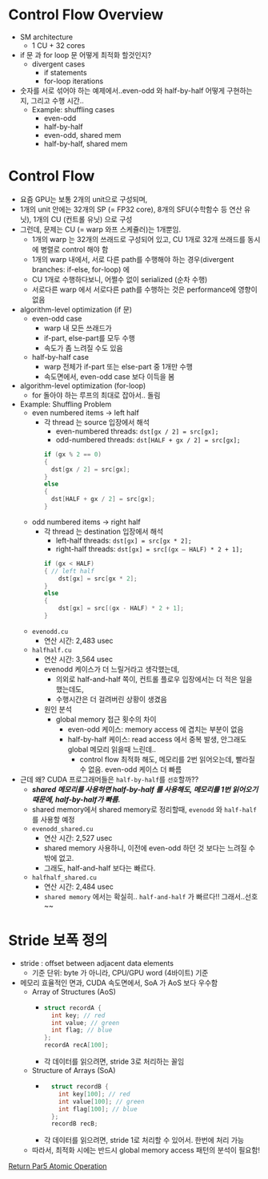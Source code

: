 # Control Flow Overview

- SM architecture
  - 1 CU + 32 cores
- if 문 과 for loop 문 어떻게 최적화 할것인지?
  - divergent cases
    - if statements
    - for-loop iterations
- 숫자를 서로 섞어야 하는 예제에서..even-odd 와 half-by-half 어떻게 구현하는지, 그리고 수행 시간..
  - Example: shuffling cases 
    - even-odd
    - half-by-half
    - even-odd, shared mem
    - half-by-half, shared mem

# Control Flow
- 요즘 GPU는 보통 2개의 unit으로 구성되며,
- 1개의 unit 안에는 32개의 SP (= FP32 core), 8개의 SFU(수학함수 등 연산 유닛), 1개의 CU (컨트롤 유닛) 으로 구성
- 그런데, 문제는 CU (= warp 와프 스케쥴러)는 1개뿐임.
  - 1개의 warp 는 32개의 쓰래드로 구성되어 있고, CU 1개로 32개 쓰래드를 동시에 병렬로 control 해야 함
  - 1개의 warp 내에서, 서로 다른 path를 수행해야 하는 경우(divergent branches: if-else, for-loop) 에
  - CU 1개로 수행하다보니, 어쩔수 없이 serialized (순차 수행) 
  - 서로다른 warp 에서 서로다른 path를 수행하는 것은 performance에 영향이 없음
- algorithm-level optimization (if 문)
  - even-odd case
    - warp 내 모든 쓰래드가
    - if-part, else-part를 모두 수행
    - 속도가 좀 느려질 수도 있음 
  - half-by-half case
    - warp 전체가 if-part 또는 else-part 중 1개만 수행
    - 속도면에서, even-odd case 보다 이득을 봄 
- algorithm-level optimization (for-loop)
  - for 돌아야 하는 루프의 최대로 잡아서.. 돌림 
- Example: Shuffling Problem
  - even numbered items → left half
    - 각 thread 는 source 입장에서 해석
      - even-numbered threads: `dst[gx / 2] = src[gx];` 
      - odd-numbered threads: `dst[HALF + gx / 2] = src[gx];`
      ```c++
      if (gx % 2 == 0) 
      {
        dst[gx / 2] = src[gx];
      }
      else 
      {
        dst[HALF + gx / 2] = src[gx];
      }
      ```
  - odd numbered items → right half
    - 각 thread 는 destination 입장에서 해석 
      - left-half threads: `dst[gx] = src[gx * 2];`
      - right-half threads: `dst[gx] = src[(gx – HALF) * 2 + 1];`
      ```c++
      if (gx < HALF) 
      { // left half
          dst[gx] = src[gx * 2];
      } 
      else 
      {
          dst[gx] = src[(gx - HALF) * 2 + 1];
      }
      ```
  - `evenodd.cu`
    - 연산 시간: 2,483 usec
  - `halfhalf.cu`
    - 연산 시간: 3,564 usec
    - evenodd 케이스가 더 느릴거라고 생각했는데, 
      - 의외로 half-and-half 쪽이, 컨트롤 플로우 입장에서는 더 적은 일을 했는데도,
      - 수행시간은 더 걸려버린 상황이 생겼음
    - 원인 분석
      - global memory 접근 횟수의 차이
        - even-odd 케이스: memory access 에 겹치는 부분이 없음
        - half-by-half 케이스: read access 에서 중복 발생, 안그래도 global 메모리 읽을때 느린데..
          - control flow 최적화 해도, 메모리를 2번 읽어오는데, 빨라질수 없음. even-odd 케이스 더 빠름
- 근데 왜? CUDA 프로그래머들은 `half-by-half`를 `선호`할까?? 
  - ***shared 메모리를 사용하면 half-by-half 를 사용해도, 메모리를 1번 읽어오기때문에, half-by-half가 빠름.***
  - shared memory에서 shared memory로 정리할때, `evenodd` 와 `half-half`를 사용할 예정  
  - `evenodd_shared.cu`
    - 연산 시간: 2,527 usec
    - shared memory 사용하니, 이전에 even-odd 하던 것 보다는 느려질 수 밖에 없고.
    - 그래도, half-and-half 보다는 빠르다.
  - `halfhalf_shared.cu`
    - 연산 시간: 2,484 usec
    - `shared memory` 에서는 확실히.. `half-and-half` 가 빠르다!! 그래서..선호~~

# Stride 보폭 정의
- stride : offset between adjacent data elements
  - 기준 단위: byte 가 아니라, CPU/GPU word (4바이트) 기준
- 메모리 효율적인 면과, CUDA 속도면에서, SoA 가 AoS 보다 우수함 
  - Array of Structures (AoS)
    - ```c++
      struct recordA {
        int key; // red
        int value; // green
        int flag; // blue
      };
      recordA recA[100];
      ```
    - 각 데이터를 읽으려면, stride 3로 처리하는 꼴임        
  - Structure of Arrays (SoA)
    - ```c++
        struct recordB {
          int key[100]; // red
          int value[100]; // green
          int flag[100]; // blue
        };
        recordB recB;
        ```
    - 각 데이터를 읽으려면, stride 1로 처리할 수 있어서. 한번에 처리 가능
  - 따라서, 최적화 시에는 반드시 global memory access 패턴의 분석이 필요함!
  

[Return Par5 Atomic Operation](../README.md)  